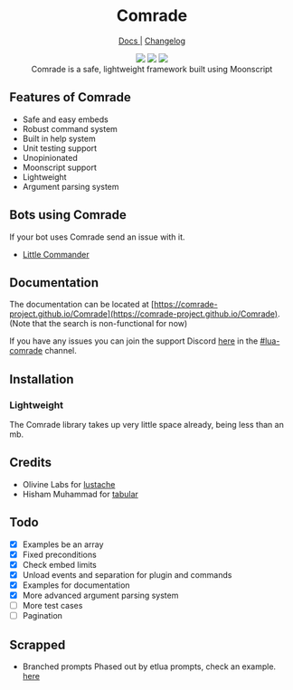 <div align="center">
  <h1>Comrade</h1>

  <a href="https://comrade-project.github.io/Comrade">Docs |</a>
  <a href="https://comrade-project.github.com/Comrade/blob/master/CHANGELOG.md">Changelog</a>
</div>

<div align="center">

  <img src="https://img.shields.io/travis/Comrade-project/Comrade?style=flat">

  <img src="https://img.shields.io/discord/665029118575902739"/>

  <img src="https://img.shields.io/github/contributors/Comrade-project/Comrade?style=flat">

  <div>Comrade is a safe, lightweight framework built using Moonscript</div>
</div>

## Features of Comrade

* Safe and easy embeds
* Robust command system
* Built in help system
* Unit testing support
* Unopinionated
* Moonscript support
* Lightweight
* Argument parsing system

## Bots using Comrade

If your bot uses Comrade send an issue with it.

* [Little Commander](https://github.com/SovietKitsune/Little-Commander)

## Documentation

The documentation can be located at [https://comrade-project.github.io/Comrade](https://comrade-project.github.io/Comrade). (Note that the search is non-functional for now)

If you have any issues you can join the support Discord [here](https://discord.gg/uCDq5mw) in the [#lua-comrade](https://discordapp.com/channels/665029118575902739/738684991923290182/) channel.

## Installation

### Lightweight

The Comrade library takes up very little space already, being less than an mb.

## Credits

* Olivine Labs for [lustache](https://github.com/Olivine-Labs/lustache)
* Hisham Muhammad for [tabular](https://github.com/hishamhm/tabular)

## Todo

- [x] Examples be an array
- [x] Fixed preconditions
- [x] Check embed limits
- [x] Unload events and separation for plugin and commands
- [x] Examples for documentation
- [x] More advanced argument parsing system
- [ ] More test cases
- [ ] Pagination

## Scrapped

- Branched prompts Phased out by etlua prompts, check an example. [here](https://github.com/Roblox-Developers-CodeSkids/RobloxDevelopers/blob/master/commands/post.command.lua)